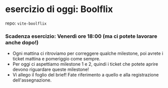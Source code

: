 # esercizio di oggi: **Boolflix**

repo: `vite-boolflix`

### Scadenza esercizio: Venerdì ore 18:00 (ma ci potete lavorare anche dopo!)

- Ogni mattina ci ritroviamo per correggere qualche milestone, poi avrete i ticket mattina e pomeriggio come sempre.
- Per oggi  ci aspettiamo milestone 1 e 2, quindi i ticket che potete aprire devono riguardare queste milestone!
- Vi allego il foglio del brief! Fate riferimento a quello e alla registrazione dell'assegnazione.
